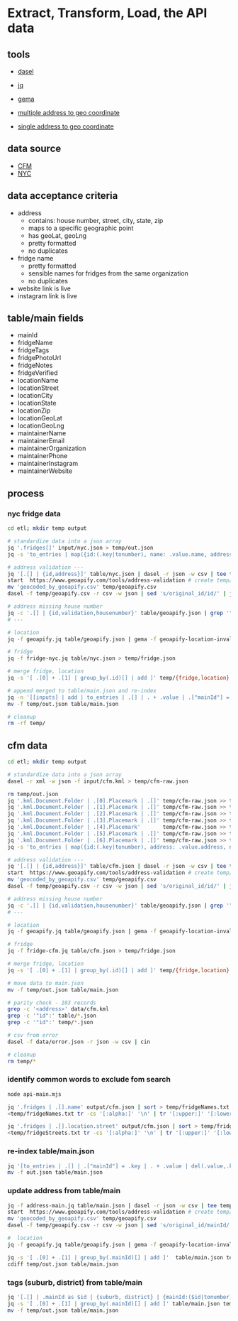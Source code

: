 # Extract, Transform, Load, the API data

## tools

- [dasel](https://daseldocs.tomwright.me/)
- [jq](https://stedolan.github.io/jq/manual/v1.6/)
- [gema](http://gema.sourceforge.net/new/index.shtml)

- [multiple address to geo coordinate](https://www.geoapify.com/tools/address-validation)
- [single address to geo coordinate](https://www.latlong.net/convert-address-to-lat-long.html)

## data source

- [CFM](https://tinyurl.com/communityfridges)
- [NYC](https://nycfridge.com/)

## data acceptance criteria

- address
  - contains: house number, street, city, state, zip
  - maps to a specific geographic point
  - has geoLat, geoLng
  - pretty formatted
  - no duplicates
- fridge name
  - pretty formatted
  - sensible names for fridges from the same organization
  - no duplicates
- website link is live
- instagram link is live

## table/main fields

- mainId
- fridgeName
- fridgeTags
- fridgePhotoUrl
- fridgeNotes
- fridgeVerified
- locationName
- locationStreet
- locationCity
- locationState
- locationZip
- locationGeoLat
- locationGeoLng
- maintainerName
- maintainerEmail
- maintainerOrganization
- maintainerPhone
- maintainerInstagram
- maintainerWebsite

## process

### nyc fridge data

```bash
cd etl; mkdir temp output

# standardize data into a json array
jq '.fridges[]' input/nyc.json > temp/out.json
jq -s 'to_entries | map({id:(.key|tonumber), name: .value.name, address: (.value.location | .street + ", " + .city + ", " + .state + " " + .zip), instagram: .value.instagram })' temp/out.json > table/nyc.json

# address validation ---
jq '[.[] | {id,address}]' table/nyc.json | dasel -r json -w csv | tee temp/address.csv | cin
start  https://www.geoapify.com/tools/address-validation # create temp/geoapify.csv
mv 'geocoded_by_geoapify.csv' temp/geoapify.csv
dasel -f temp/geoapify.csv -r csv -w json | sed 's/original_id/id/' | jq -s '.' > table/geoapify.json

# address missing house number
jq -c '.[] | {id,validation,housenumber}' table/geoapify.json | grep '"housenumber":""' > temp/error.json
# ---

# location
jq -f geoapify.jq table/geoapify.json | gema -f geoapify-location-invalid.pat > temp/location.json

# fridge
jq -f fridge-nyc.jq table/nyc.json > temp/fridge.json

# merge fridge, location
jq -s '[ .[0] + .[1] | group_by(.id)[] | add ]' temp/{fridge,location}.json > temp/merged.json

# append merged to table/main.json and re-index
jq -n '[[inputs] | add | to_entries | .[] | . + .value | .["mainId"] = .key | del(.value,.key,.id)]' table/main.json temp/merged.json > temp/out.json
mv -f temp/out.json table/main.json

# cleanup
rm -rf temp/
```

## cfm data

```bash
cd etl; mkdir temp output

# standardize data into a json array
dasel -r xml -w json -f input/cfm.kml > temp/cfm-raw.json

rm temp/out.json
jq '.kml.Document.Folder | .[0].Placemark | .[]' temp/cfm-raw.json >> temp/out.json
jq '.kml.Document.Folder | .[1].Placemark | .[]' temp/cfm-raw.json >> temp/out.json
jq '.kml.Document.Folder | .[2].Placemark | .[]' temp/cfm-raw.json >> temp/out.json
jq '.kml.Document.Folder | .[3].Placemark | .[]' temp/cfm-raw.json >> temp/out.json
jq '.kml.Document.Folder | .[4].Placemark'       temp/cfm-raw.json >> temp/out.json
jq '.kml.Document.Folder | .[5].Placemark | .[]' temp/cfm-raw.json >> temp/out.json
jq '.kml.Document.Folder | .[6].Placemark | .[]' temp/cfm-raw.json >> temp/out.json
jq -s 'to_entries | map({id:(.key|tonumber), address: .value.address, name: .value.name, data: .value.ExtendedData.Data})' temp/out.json > table/cfm.json

# address validation ---
jq '[.[] | {id,address}]' table/cfm.json | dasel -r json -w csv | tee temp/address.csv | cin
start  https://www.geoapify.com/tools/address-validation # create temp/geoapify.csv
mv 'geocoded_by_geoapify.csv' temp/geoapify.csv
dasel -f temp/geoapify.csv -r csv -w json | sed 's/original_id/id/' | jq -s '.' > table/geoapify.json

# address missing house number
jq -c '.[] | {id,validation,housenumber}' table/geoapify.json | grep '"housenumber":""' > data/error.json
# ---

# location
jq -f geoapify.jq table/geoapify.json | gema -f geoapify-location-invalid.pat > temp/location.json

# fridge
jq -f fridge-cfm.jq table/cfm.json > temp/fridge.json

# merge fridge, location
jq -s '[ .[0] + .[1] | group_by(.id)[] | add ]' temp/{fridge,location}.json > temp/out.json

# move data to main.json
mv -f temp/out.json table/main.json

# parity check - 103 records
grep -c '<address>' data/cfm.kml
grep -c '"id":' table/*.json
grep -c '"id":' temp/*.json

# csv from error
dasel -f data/error.json -r json -w csv | cin

# cleanup
rm temp/*
```

### identify common words to exclude fom search

```bash
node api-main.mjs

jq '.fridges | .[].name' output/cfm.json | sort > temp/fridgeNames.txt
<temp/fridgeNames.txt tr -cs '[:alpha:]' '\n' | tr '[:upper:]' '[:lower:]' | sort | uniq -c | sort > temp/fridgeNamesCount.txt

jq '.fridges | .[].location.street' output/cfm.json | sort > temp/fridgeStreets.txt
<temp/fridgeStreets.txt tr -cs '[:alpha:]' '\n' | tr '[:upper:]' '[:lower:]' | sort | uniq -c | sort > temp/fridgeStreetsCount.txt
```

### re-index table/main.json

```bash
jq '[to_entries | .[] | .["mainId"] = .key | . + .value | del(.value,.key,.id)]' table/main.json > out.json
mv -f out.json table/main.json
```

### update address from table/main

```bash
jq -f address-main.jq table/main.json | dasel -r json -w csv | tee temp/address.csv | cin
start  https://www.geoapify.com/tools/address-validation # create temp/geoapify.csv
mv 'geocoded_by_geoapify.csv' temp/geoapify.csv
dasel -f temp/geoapify.csv -r csv -w json | sed 's/original_id/mainId/' | jq -s '.' > table/geoapify.json

#  location
jq -f geoapify.jq table/geoapify.json | gema -f geoapify-location-invalid.pat > temp/location.json

jq -s '[ .[0] + .[1] | group_by(.mainId)[] | add ]'  table/main.json temp/location.json > temp/out.json
cdiff temp/out.json table/main.json
```

### tags (suburb, district) from table/main

```bash
jq '[.[] | .mainId as $id | {suburb, district} | {mainId:($id|tonumber), fridgeTags: [.[]]}]' table/geoapify.json > temp/tag-location.json
jq -s '[ .[0] + .[1] | group_by(.mainId)[] | add ]' table/main.json temp/tag-location.json > temp/out.json
mv -f temp/out.json table/main.json
```
